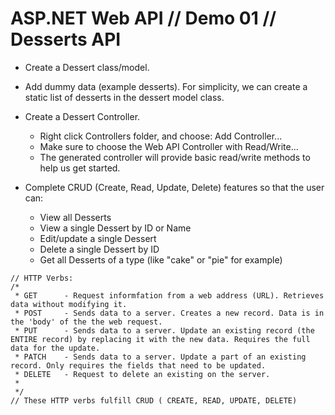 ﻿# ASP.NET Web API // Demo 01 // Desserts API

- Create a Dessert class/model.
- Add dummy data (example desserts). For simplicity, we can create a static list of desserts in the dessert model class.
- Create a Dessert Controller.
	- Right click Controllers folder, and choose: Add Controller...
	- Make sure to choose the Web API Controller with Read/Write...
	- The generated controller will provide basic read/write methods to help us get started.

- Complete CRUD (Create, Read, Update, Delete) features so that the user can:
	- View all Desserts
	- View a single Dessert by ID or Name
	- Edit/update a single Dessert
	- Delete a single Dessert by ID
	- Get all Desserts of a type (like "cake" or "pie" for example)



```
// HTTP Verbs:
/*
 * GET      - Request informfation from a web address (URL). Retrieves data without modifying it.
 * POST     - Sends data to a server. Creates a new record. Data is in the 'body' of the the web request.
 * PUT      - Sends data to a server. Update an existing record (the ENTIRE record) by replacing it with the new data. Requires the full data for the update.
 * PATCH    - Sends data to a server. Update a part of an existing record. Only requires the fields that need to be updated.
 * DELETE   - Request to delete an existing on the server.
 * 
 */
// These HTTP verbs fulfill CRUD ( CREATE, READ, UPDATE, DELETE)
```
